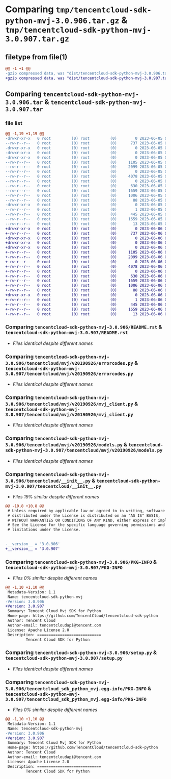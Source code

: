 # Comparing `tmp/tencentcloud-sdk-python-mvj-3.0.906.tar.gz` & `tmp/tencentcloud-sdk-python-mvj-3.0.907.tar.gz`

## filetype from file(1)

```diff
@@ -1 +1 @@
-gzip compressed data, was "dist/tencentcloud-sdk-python-mvj-3.0.906.tar", last modified: Mon Jun  5 00:39:07 2023, max compression
+gzip compressed data, was "dist/tencentcloud-sdk-python-mvj-3.0.907.tar", last modified: Tue Jun  6 02:31:29 2023, max compression
```

## Comparing `tencentcloud-sdk-python-mvj-3.0.906.tar` & `tencentcloud-sdk-python-mvj-3.0.907.tar`

### file list

```diff
@@ -1,19 +1,19 @@
-drwxr-xr-x   0 root         (0) root         (0)        0 2023-06-05 00:39:07.000000 tencentcloud-sdk-python-mvj-3.0.906/
--rw-r--r--   0 root         (0) root         (0)      737 2023-06-05 00:39:07.000000 tencentcloud-sdk-python-mvj-3.0.906/README.rst
-drwxr-xr-x   0 root         (0) root         (0)        0 2023-06-05 00:39:07.000000 tencentcloud-sdk-python-mvj-3.0.906/tencentcloud/
-drwxr-xr-x   0 root         (0) root         (0)        0 2023-06-05 00:39:07.000000 tencentcloud-sdk-python-mvj-3.0.906/tencentcloud/mvj/
-drwxr-xr-x   0 root         (0) root         (0)        0 2023-06-05 00:39:07.000000 tencentcloud-sdk-python-mvj-3.0.906/tencentcloud/mvj/v20190926/
--rw-r--r--   0 root         (0) root         (0)     1105 2023-06-05 00:39:07.000000 tencentcloud-sdk-python-mvj-3.0.906/tencentcloud/mvj/v20190926/errorcodes.py
--rw-r--r--   0 root         (0) root         (0)     2099 2023-06-05 00:39:07.000000 tencentcloud-sdk-python-mvj-3.0.906/tencentcloud/mvj/v20190926/mvj_client.py
--rw-r--r--   0 root         (0) root         (0)        0 2023-06-05 00:39:07.000000 tencentcloud-sdk-python-mvj-3.0.906/tencentcloud/mvj/v20190926/__init__.py
--rw-r--r--   0 root         (0) root         (0)     4078 2023-06-05 00:39:07.000000 tencentcloud-sdk-python-mvj-3.0.906/tencentcloud/mvj/v20190926/models.py
--rw-r--r--   0 root         (0) root         (0)        0 2023-06-05 00:39:07.000000 tencentcloud-sdk-python-mvj-3.0.906/tencentcloud/mvj/__init__.py
--rw-r--r--   0 root         (0) root         (0)      630 2023-06-05 00:39:07.000000 tencentcloud-sdk-python-mvj-3.0.906/tencentcloud/__init__.py
--rw-r--r--   0 root         (0) root         (0)     1659 2023-06-05 00:39:07.000000 tencentcloud-sdk-python-mvj-3.0.906/PKG-INFO
--rw-r--r--   0 root         (0) root         (0)     1006 2023-06-05 00:39:07.000000 tencentcloud-sdk-python-mvj-3.0.906/setup.py
--rw-r--r--   0 root         (0) root         (0)       88 2023-06-05 00:39:07.000000 tencentcloud-sdk-python-mvj-3.0.906/setup.cfg
-drwxr-xr-x   0 root         (0) root         (0)        0 2023-06-05 00:39:07.000000 tencentcloud-sdk-python-mvj-3.0.906/tencentcloud_sdk_python_mvj.egg-info/
--rw-r--r--   0 root         (0) root         (0)        1 2023-06-05 00:39:07.000000 tencentcloud-sdk-python-mvj-3.0.906/tencentcloud_sdk_python_mvj.egg-info/dependency_links.txt
--rw-r--r--   0 root         (0) root         (0)      445 2023-06-05 00:39:07.000000 tencentcloud-sdk-python-mvj-3.0.906/tencentcloud_sdk_python_mvj.egg-info/SOURCES.txt
--rw-r--r--   0 root         (0) root         (0)     1659 2023-06-05 00:39:07.000000 tencentcloud-sdk-python-mvj-3.0.906/tencentcloud_sdk_python_mvj.egg-info/PKG-INFO
--rw-r--r--   0 root         (0) root         (0)       13 2023-06-05 00:39:07.000000 tencentcloud-sdk-python-mvj-3.0.906/tencentcloud_sdk_python_mvj.egg-info/top_level.txt
+drwxr-xr-x   0 root         (0) root         (0)        0 2023-06-06 02:31:29.000000 tencentcloud-sdk-python-mvj-3.0.907/
+-rw-r--r--   0 root         (0) root         (0)      737 2023-06-06 02:31:28.000000 tencentcloud-sdk-python-mvj-3.0.907/README.rst
+drwxr-xr-x   0 root         (0) root         (0)        0 2023-06-06 02:31:29.000000 tencentcloud-sdk-python-mvj-3.0.907/tencentcloud/
+drwxr-xr-x   0 root         (0) root         (0)        0 2023-06-06 02:31:29.000000 tencentcloud-sdk-python-mvj-3.0.907/tencentcloud/mvj/
+drwxr-xr-x   0 root         (0) root         (0)        0 2023-06-06 02:31:29.000000 tencentcloud-sdk-python-mvj-3.0.907/tencentcloud/mvj/v20190926/
+-rw-r--r--   0 root         (0) root         (0)     1105 2023-06-06 02:31:28.000000 tencentcloud-sdk-python-mvj-3.0.907/tencentcloud/mvj/v20190926/errorcodes.py
+-rw-r--r--   0 root         (0) root         (0)     2099 2023-06-06 02:31:28.000000 tencentcloud-sdk-python-mvj-3.0.907/tencentcloud/mvj/v20190926/mvj_client.py
+-rw-r--r--   0 root         (0) root         (0)        0 2023-06-06 02:31:28.000000 tencentcloud-sdk-python-mvj-3.0.907/tencentcloud/mvj/v20190926/__init__.py
+-rw-r--r--   0 root         (0) root         (0)     4078 2023-06-06 02:31:28.000000 tencentcloud-sdk-python-mvj-3.0.907/tencentcloud/mvj/v20190926/models.py
+-rw-r--r--   0 root         (0) root         (0)        0 2023-06-06 02:31:28.000000 tencentcloud-sdk-python-mvj-3.0.907/tencentcloud/mvj/__init__.py
+-rw-r--r--   0 root         (0) root         (0)      630 2023-06-06 02:31:28.000000 tencentcloud-sdk-python-mvj-3.0.907/tencentcloud/__init__.py
+-rw-r--r--   0 root         (0) root         (0)     1659 2023-06-06 02:31:29.000000 tencentcloud-sdk-python-mvj-3.0.907/PKG-INFO
+-rw-r--r--   0 root         (0) root         (0)     1006 2023-06-06 02:31:28.000000 tencentcloud-sdk-python-mvj-3.0.907/setup.py
+-rw-r--r--   0 root         (0) root         (0)       88 2023-06-06 02:31:29.000000 tencentcloud-sdk-python-mvj-3.0.907/setup.cfg
+drwxr-xr-x   0 root         (0) root         (0)        0 2023-06-06 02:31:29.000000 tencentcloud-sdk-python-mvj-3.0.907/tencentcloud_sdk_python_mvj.egg-info/
+-rw-r--r--   0 root         (0) root         (0)        1 2023-06-06 02:31:29.000000 tencentcloud-sdk-python-mvj-3.0.907/tencentcloud_sdk_python_mvj.egg-info/dependency_links.txt
+-rw-r--r--   0 root         (0) root         (0)      445 2023-06-06 02:31:29.000000 tencentcloud-sdk-python-mvj-3.0.907/tencentcloud_sdk_python_mvj.egg-info/SOURCES.txt
+-rw-r--r--   0 root         (0) root         (0)     1659 2023-06-06 02:31:29.000000 tencentcloud-sdk-python-mvj-3.0.907/tencentcloud_sdk_python_mvj.egg-info/PKG-INFO
+-rw-r--r--   0 root         (0) root         (0)       13 2023-06-06 02:31:29.000000 tencentcloud-sdk-python-mvj-3.0.907/tencentcloud_sdk_python_mvj.egg-info/top_level.txt
```

### Comparing `tencentcloud-sdk-python-mvj-3.0.906/README.rst` & `tencentcloud-sdk-python-mvj-3.0.907/README.rst`

 * *Files identical despite different names*

### Comparing `tencentcloud-sdk-python-mvj-3.0.906/tencentcloud/mvj/v20190926/errorcodes.py` & `tencentcloud-sdk-python-mvj-3.0.907/tencentcloud/mvj/v20190926/errorcodes.py`

 * *Files identical despite different names*

### Comparing `tencentcloud-sdk-python-mvj-3.0.906/tencentcloud/mvj/v20190926/mvj_client.py` & `tencentcloud-sdk-python-mvj-3.0.907/tencentcloud/mvj/v20190926/mvj_client.py`

 * *Files identical despite different names*

### Comparing `tencentcloud-sdk-python-mvj-3.0.906/tencentcloud/mvj/v20190926/models.py` & `tencentcloud-sdk-python-mvj-3.0.907/tencentcloud/mvj/v20190926/models.py`

 * *Files identical despite different names*

### Comparing `tencentcloud-sdk-python-mvj-3.0.906/tencentcloud/__init__.py` & `tencentcloud-sdk-python-mvj-3.0.907/tencentcloud/__init__.py`

 * *Files 19% similar despite different names*

```diff
@@ -10,8 +10,8 @@
 # Unless required by applicable law or agreed to in writing, software
 # distributed under the License is distributed on an "AS IS" BASIS,
 # WITHOUT WARRANTIES OR CONDITIONS OF ANY KIND, either express or implied.
 # See the License for the specific language governing permissions and
 # limitations under the License.
 
 
-__version__ = '3.0.906'
+__version__ = '3.0.907'
```

### Comparing `tencentcloud-sdk-python-mvj-3.0.906/PKG-INFO` & `tencentcloud-sdk-python-mvj-3.0.907/PKG-INFO`

 * *Files 0% similar despite different names*

```diff
@@ -1,10 +1,10 @@
 Metadata-Version: 1.1
 Name: tencentcloud-sdk-python-mvj
-Version: 3.0.906
+Version: 3.0.907
 Summary: Tencent Cloud Mvj SDK for Python
 Home-page: https://github.com/TencentCloud/tencentcloud-sdk-python
 Author: Tencent Cloud
 Author-email: tencentcloudapi@tencent.com
 License: Apache License 2.0
 Description: ============================
         Tencent Cloud SDK for Python
```

### Comparing `tencentcloud-sdk-python-mvj-3.0.906/setup.py` & `tencentcloud-sdk-python-mvj-3.0.907/setup.py`

 * *Files identical despite different names*

### Comparing `tencentcloud-sdk-python-mvj-3.0.906/tencentcloud_sdk_python_mvj.egg-info/PKG-INFO` & `tencentcloud-sdk-python-mvj-3.0.907/tencentcloud_sdk_python_mvj.egg-info/PKG-INFO`

 * *Files 0% similar despite different names*

```diff
@@ -1,10 +1,10 @@
 Metadata-Version: 1.1
 Name: tencentcloud-sdk-python-mvj
-Version: 3.0.906
+Version: 3.0.907
 Summary: Tencent Cloud Mvj SDK for Python
 Home-page: https://github.com/TencentCloud/tencentcloud-sdk-python
 Author: Tencent Cloud
 Author-email: tencentcloudapi@tencent.com
 License: Apache License 2.0
 Description: ============================
         Tencent Cloud SDK for Python
```

